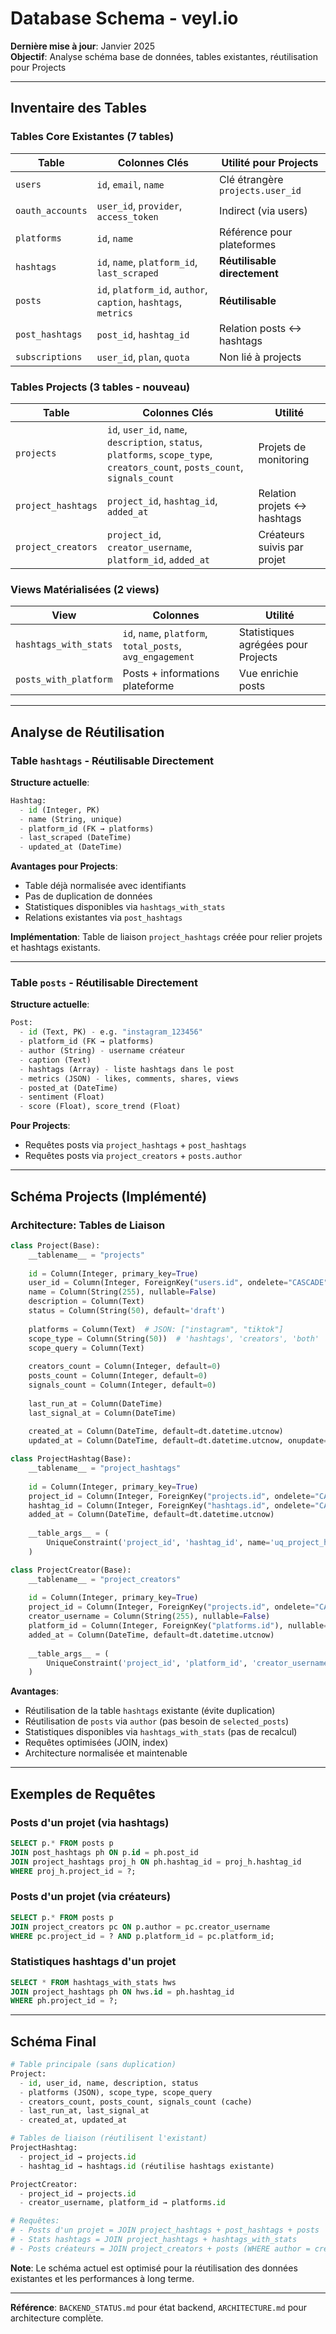 # Database Schema - veyl.io

**Dernière mise à jour**: Janvier 2025  
**Objectif**: Analyse schéma base de données, tables existantes, réutilisation pour Projects

---

## Inventaire des Tables

### Tables Core Existantes (7 tables)

| Table | Colonnes Clés | Utilité pour Projects |
|-------|---------------|----------------------|
| `users` | `id`, `email`, `name` | Clé étrangère `projects.user_id` |
| `oauth_accounts` | `user_id`, `provider`, `access_token` | Indirect (via users) |
| `platforms` | `id`, `name` | Référence pour plateformes |
| `hashtags` | `id`, `name`, `platform_id`, `last_scraped` | **Réutilisable directement** |
| `posts` | `id`, `platform_id`, `author`, `caption`, `hashtags`, `metrics` | **Réutilisable** |
| `post_hashtags` | `post_id`, `hashtag_id` | Relation posts ↔ hashtags |
| `subscriptions` | `user_id`, `plan`, `quota` | Non lié à projects |

### Tables Projects (3 tables - nouveau)

| Table | Colonnes Clés | Utilité |
|-------|---------------|---------|
| `projects` | `id`, `user_id`, `name`, `description`, `status`, `platforms`, `scope_type`, `creators_count`, `posts_count`, `signals_count` | Projets de monitoring |
| `project_hashtags` | `project_id`, `hashtag_id`, `added_at` | Relation projets ↔ hashtags |
| `project_creators` | `project_id`, `creator_username`, `platform_id`, `added_at` | Créateurs suivis par projet |

### Views Matérialisées (2 views)

| View | Colonnes | Utilité |
|------|----------|---------|
| `hashtags_with_stats` | `id`, `name`, `platform`, `total_posts`, `avg_engagement` | Statistiques agrégées pour Projects |
| `posts_with_platform` | Posts + informations plateforme | Vue enrichie posts |

---

## Analyse de Réutilisation

### Table `hashtags` - Réutilisable Directement

**Structure actuelle**:
```python
Hashtag:
  - id (Integer, PK)
  - name (String, unique)
  - platform_id (FK → platforms)
  - last_scraped (DateTime)
  - updated_at (DateTime)
```

**Avantages pour Projects**:
- Table déjà normalisée avec identifiants
- Pas de duplication de données
- Statistiques disponibles via `hashtags_with_stats`
- Relations existantes via `post_hashtags`

**Implémentation**: Table de liaison `project_hashtags` créée pour relier projets et hashtags existants.

---

### Table `posts` - Réutilisable Directement

**Structure actuelle**:
```python
Post:
  - id (Text, PK) - e.g. "instagram_123456"
  - platform_id (FK → platforms)
  - author (String) - username créateur
  - caption (Text)
  - hashtags (Array) - liste hashtags dans le post
  - metrics (JSON) - likes, comments, shares, views
  - posted_at (DateTime)
  - sentiment (Float)
  - score (Float), score_trend (Float)
```

**Pour Projects**:
- Requêtes posts via `project_hashtags` + `post_hashtags`
- Requêtes posts via `project_creators` + `posts.author`

---

## Schéma Projects (Implémenté)

### Architecture: Tables de Liaison

```python
class Project(Base):
    __tablename__ = "projects"
    
    id = Column(Integer, primary_key=True)
    user_id = Column(Integer, ForeignKey("users.id", ondelete="CASCADE"), nullable=False)
    name = Column(String(255), nullable=False)
    description = Column(Text)
    status = Column(String(50), default='draft')
    
    platforms = Column(Text)  # JSON: ["instagram", "tiktok"]
    scope_type = Column(String(50))  # 'hashtags', 'creators', 'both'
    scope_query = Column(Text)
    
    creators_count = Column(Integer, default=0)
    posts_count = Column(Integer, default=0)
    signals_count = Column(Integer, default=0)
    
    last_run_at = Column(DateTime)
    last_signal_at = Column(DateTime)
    
    created_at = Column(DateTime, default=dt.datetime.utcnow)
    updated_at = Column(DateTime, default=dt.datetime.utcnow, onupdate=dt.datetime.utcnow)

class ProjectHashtag(Base):
    __tablename__ = "project_hashtags"
    
    id = Column(Integer, primary_key=True)
    project_id = Column(Integer, ForeignKey("projects.id", ondelete="CASCADE"), nullable=False)
    hashtag_id = Column(Integer, ForeignKey("hashtags.id", ondelete="CASCADE"), nullable=False)
    added_at = Column(DateTime, default=dt.datetime.utcnow)
    
    __table_args__ = (
        UniqueConstraint('project_id', 'hashtag_id', name='uq_project_hashtag'),
    )

class ProjectCreator(Base):
    __tablename__ = "project_creators"
    
    id = Column(Integer, primary_key=True)
    project_id = Column(Integer, ForeignKey("projects.id", ondelete="CASCADE"), nullable=False)
    creator_username = Column(String(255), nullable=False)
    platform_id = Column(Integer, ForeignKey("platforms.id"), nullable=False)
    added_at = Column(DateTime, default=dt.datetime.utcnow)
    
    __table_args__ = (
        UniqueConstraint('project_id', 'platform_id', 'creator_username', name='uq_project_creator'),
    )
```

**Avantages**:
- Réutilisation de la table `hashtags` existante (évite duplication)
- Réutilisation de `posts` via `author` (pas besoin de `selected_posts`)
- Statistiques disponibles via `hashtags_with_stats` (pas de recalcul)
- Requêtes optimisées (JOIN, index)
- Architecture normalisée et maintenable

---

## Exemples de Requêtes

### Posts d'un projet (via hashtags)

```sql
SELECT p.* FROM posts p
JOIN post_hashtags ph ON p.id = ph.post_id
JOIN project_hashtags proj_h ON ph.hashtag_id = proj_h.hashtag_id
WHERE proj_h.project_id = ?;
```

### Posts d'un projet (via créateurs)

```sql
SELECT p.* FROM posts p
JOIN project_creators pc ON p.author = pc.creator_username
WHERE pc.project_id = ? AND p.platform_id = pc.platform_id;
```

### Statistiques hashtags d'un projet

```sql
SELECT * FROM hashtags_with_stats hws
JOIN project_hashtags ph ON hws.id = ph.hashtag_id
WHERE ph.project_id = ?;
```

---

## Schéma Final

```python
# Table principale (sans duplication)
Project:
  - id, user_id, name, description, status
  - platforms (JSON), scope_type, scope_query
  - creators_count, posts_count, signals_count (cache)
  - last_run_at, last_signal_at
  - created_at, updated_at

# Tables de liaison (réutilisent l'existant)
ProjectHashtag:
  - project_id → projects.id
  - hashtag_id → hashtags.id (réutilise hashtags existante)

ProjectCreator:
  - project_id → projects.id
  - creator_username, platform_id → platforms.id

# Requêtes:
# - Posts d'un projet = JOIN project_hashtags + post_hashtags + posts
# - Stats hashtags = JOIN project_hashtags + hashtags_with_stats
# - Posts créateurs = JOIN project_creators + posts (WHERE author = creator_username)
```

**Note**: Le schéma actuel est optimisé pour la réutilisation des données existantes et les performances à long terme.

---

**Référence**: `BACKEND_STATUS.md` pour état backend, `ARCHITECTURE.md` pour architecture complète.
